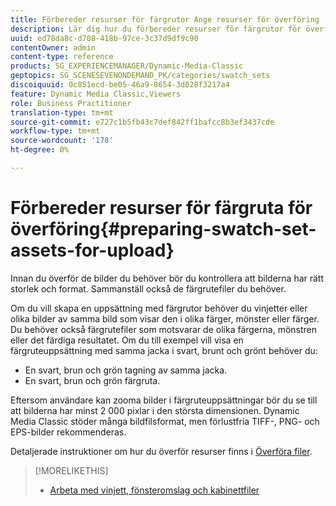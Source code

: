 ```yaml
---
title: Förbereder resurser för färgrutor Ange resurser för överföring
description: Lär dig hur du förbereder resurser för färgrutor för överföring.
uuid: ed78da8c-d708-418b-97ce-3c37d9df9c90
contentOwner: admin
content-type: reference
products: SG_EXPERIENCEMANAGER/Dynamic-Media-Classic
geptopics: SG_SCENESEVENONDEMAND_PK/categories/swatch_sets
discoiquuid: 0c851ecd-be05-46a9-8654-3d028f3217a4
feature: Dynamic Media Classic,Viewers
role: Business Practitioner
translation-type: tm+mt
source-git-commit: e727c1b5fb43c7def842ff1bafcc8b3ef3437cde
workflow-type: tm+mt
source-wordcount: '178'
ht-degree: 0%

---
```



# Förbereder resurser för färgruta för överföring{#preparing-swatch-set-assets-for-upload}

Innan du överför de bilder du behöver bör du kontrollera att bilderna har rätt storlek och format. Sammanställ också de färgrutefiler du behöver.

Om du vill skapa en uppsättning med färgrutor behöver du vinjetter eller olika bilder av samma bild som visar den i olika färger, mönster eller färger. Du behöver också färgrutefiler som motsvarar de olika färgerna, mönstren eller det färdiga resultatet. Om du till exempel vill visa en färgruteuppsättning med samma jacka i svart, brunt och grönt behöver du:

* En svart, brun och grön tagning av samma jacka.
* En svart, brun och grön färgruta.

Eftersom användare kan zooma bilder i färgruteuppsättningar bör du se till att bilderna har minst 2 000 pixlar i den största dimensionen. Dynamic Media Classic stöder många bildfilsformat, men förlustfria TIFF-, PNG- och EPS-bilder rekommenderas.

Detaljerade instruktioner om hur du överför resurser finns i [Överföra filer](uploading-files.md#uploading_files).

>[!MORELIKETHIS]
>
>* [Arbeta med vinjett, fönsteromslag och kabinettfiler](vignette-window-covering-cabinet-files.md#working_with_vignette_window_covering_and_cabinet_files)

